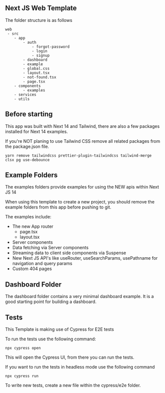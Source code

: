 ## Next JS Web Template

The folder structure is as follows

```
web
 - src
    - app
        - auth
            - forgot-password
            - login
            - signup
        - dashboard
        - example
        - global.css
        - layout.tsx
        - not-found.tsx
        - page.tsx
    - components
        - examples
    - services
    - utils
```

## Before starting

This app was built with Next 14 and Tailwind, there are also a few packages installed for Next 14 examples.

If you're NOT planing to use Tailwind CSS remove all related packages from the package.json file.

```
yarn remove tailwindcss prettier-plugin-tailwindcss tailwind-merge clsx pg use-debounce
```

## Example Folders

The examples folders provide examples for using the NEW apis within Next JS 14

When using this template to create a new project, you should remove the example folders from this app before pushing to git.

The examples include:

- The new App router
  - page.tsx
  - layout.tsx
- Server components
- Data fetching via Server components
- Streaming data to client side components via Suspense
- New Next JS API's like useRouter, useSearchParams, usePathname for navigation and query params
- Custom 404 pages

## Dashboard Folder

The dashboard folder contains a very minimal dashboard example. It is a good starting point for building a dashboard.

## Tests

This Template is making use of Cypress for E2E tests

To run the tests use the following command:

```
npx cypress open
```

This will open the Cypress UI, from there you can run the tests.

If you want to run the tests in headless mode use the following command

```
npx cypress run
```

To write new tests, create a new file within the cypress/e2e folder.

